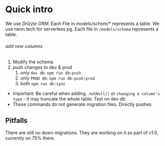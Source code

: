 # Quick intro

We use _Drizzle ORM_. Each File in models/schem/\* represents a table.
We use neon.tech for serverless pg.
Each file in `/models/schema` represents a table.

###### add new columns

1. Modify the schema
2. push changes to dev & prod
   1. only `dev db`: `npm run db:push`
   2. only `PROD db`: `npm run db:push:prod`
   3. both `npm run db:sync`

- Important: Be careful when adding `.notNull()` or `changing a column's type` - it may truncate the whole table. Test on dev db.
- These commands do not generate migration files. Directly pushes.

## Pitfalls

There are still no down migrations. They are working on it as part of v1.0, currently on 75% there.
